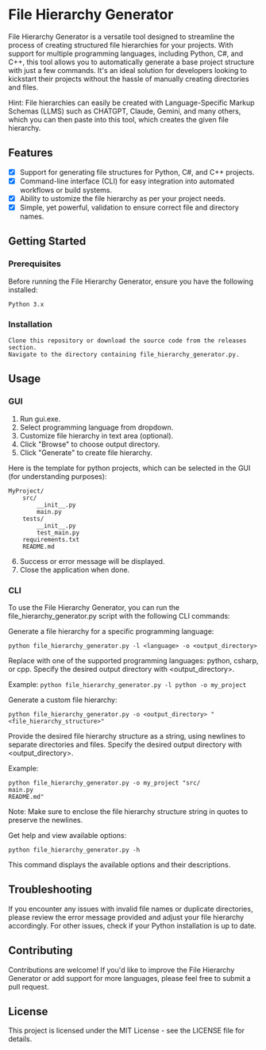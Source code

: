 # File Hierarchy Generator

File Hierarchy Generator is a versatile tool designed to streamline the process of creating structured file hierarchies for your projects. With support for multiple programming languages, including Python, C#, and C++, this tool allows you to automatically generate a base project structure with just a few commands. It's an ideal solution for developers looking to kickstart their projects without the hassle of manually creating directories and files.

Hint: File hierarchies can easily be created with Language-Specific Markup Schemas (LLMS) such as CHATGPT, Claude, Gemini, and many others, which you can then paste into this tool, which creates the given file hierarchy.

## Features

- [x] Support for generating file structures for Python, C#, and C++ projects.
- [x] Command-line interface (CLI) for easy integration into automated workflows or build systems.
- [x] Ability to ustomize the file hierarchy as per your project needs.
- [x] Simple, yet powerful, validation to ensure correct file and directory names.

## Getting Started

### Prerequisites

Before running the File Hierarchy Generator, ensure you have the following installed:

    Python 3.x

### Installation

    Clone this repository or download the source code from the releases section.
    Navigate to the directory containing file_hierarchy_generator.py.

## Usage

### GUI

1. Run gui.exe.
2. Select programming language from dropdown.
3. Customize file hierarchy in text area (optional).
4. Click "Browse" to choose output directory.
5. Click "Generate" to create file hierarchy.

Here is the template for python projects, which can be selected in the GUI (for understanding purposes):
```
MyProject/
    src/
        __init__.py
        main.py
    tests/
        __init__.py
        test_main.py
    requirements.txt
    README.md
```
6. Success or error message will be displayed.
7. Close the application when done.

### CLI

To use the File Hierarchy Generator, you can run the file_hierarchy_generator.py script with the following CLI commands:

Generate a file hierarchy for a specific programming language:

```python file_hierarchy_generator.py -l <language> -o <output_directory>```

Replace <language> with one of the supported programming languages: python, csharp, or cpp. Specify the desired output directory with <output_directory>.

Example:
```python file_hierarchy_generator.py -l python -o my_project```

Generate a custom file hierarchy:

```python file_hierarchy_generator.py -o <output_directory> "<file_hierarchy_structure>"```

Provide the desired file hierarchy structure as a string, using newlines to separate directories and files. Specify the desired output directory with <output_directory>.

Example:
```
python file_hierarchy_generator.py -o my_project "src/
main.py
README.md"
```

Note: Make sure to enclose the file hierarchy structure string in quotes to preserve the newlines.

Get help and view available options:

```python file_hierarchy_generator.py -h```

This command displays the available options and their descriptions.

## Troubleshooting

If you encounter any issues with invalid file names or duplicate directories, please review the error message provided and adjust your file hierarchy accordingly. For other issues, check if your Python installation is up to date.

## Contributing

Contributions are welcome! If you'd like to improve the File Hierarchy Generator or add support for more languages, please feel free to submit a pull request.

## License

This project is licensed under the MIT License - see the LICENSE file for details.
